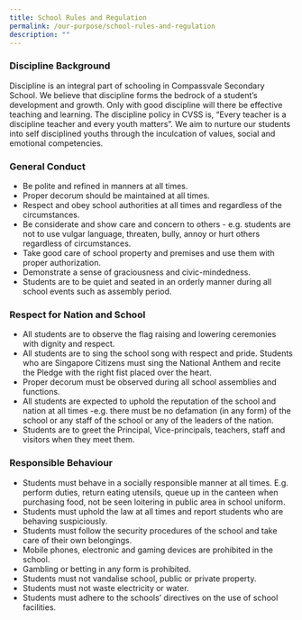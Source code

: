 ```yaml
---
title: School Rules and Regulation
permalink: /our-purpose/school-rules-and-regulation
description: ""
---
```

### Discipline Background

Discipline is an integral part of schooling in Compassvale Secondary School. We believe that discipline forms the bedrock of a student’s development and growth. Only with good discipline will there be effective teaching and learning. The discipline policy in CVSS is, “Every teacher is a discipline teacher and every youth matters”. We aim to nurture our students into self disciplined youths through the inculcation of values, social and emotional competencies.

### General Conduct

*   Be polite and refined in manners at all times. 
*   Proper decorum should be maintained at all times. 
*   Respect and obey school authorities at all times and regardless of the circumstances. 
*   Be considerate and show care and concern to others - e.g. students are not to use vulgar language, threaten, bully, annoy or hurt others regardless of circumstances. 
*   Take good care of school property and premises and use them with proper authorization. 
*   Demonstrate a sense of graciousness and civic-mindedness. 
*   Students are to be quiet and seated in an orderly manner during all school events such as assembly period.

  

### Respect for Nation and School

*   All students are to observe the flag raising and lowering ceremonies with dignity and respect. 
*   All students are to sing the school song with respect and pride. Students who are Singapore Citizens must sing the National Anthem and recite the Pledge with the right fist placed over the heart. 
*   Proper decorum must be observed during all school assemblies and functions. 
*   All students are expected to uphold the reputation of the school and nation at all times -e.g. there must be no defamation (in any form) of the school or any staff of the school or any of the leaders of the nation. 
*   Students are to greet the Principal, Vice-principals, teachers, staff and visitors when they meet them.

  

### Responsible Behaviour

*   Students must behave in a socially responsible manner at all times. E.g. perform duties, return eating utensils, queue up in the canteen when purchasing food, not be seen loitering in public area in school uniform. 
*   Students must uphold the law at all times and report students who are behaving suspiciously. 
*   Students must follow the security procedures of the school and take care of their own belongings. 
*   Mobile phones, electronic and gaming devices are prohibited in the school. 
*   Gambling or betting in any form is prohibited. 
*   Students must not vandalise school, public or private property. 
*   Students must not waste electricity or water. 
*   Students must adhere to the schools’ directives on the use of school facilities.